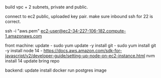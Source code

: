 build vpc + 2 subnets, private and public.

connect to ec2 public, uploaded key pair.
make sure inbound ssh for 22 is correct.

ssh -i "aws.pem" ec2-user@ec2-34-227-106-182.compute-1.amazonaws.com

front machine:
update - sudo yum update -y
install git - sudo yum install git -y
install node 14 - https://docs.aws.amazon.com/sdk-for-javascript/v2/developer-guide/setting-up-node-on-ec2-instance.html
nvm install 14
update
bring repo

backend:
update
install docker
run postgres image
